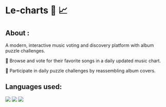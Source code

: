 # Le-charts 🎵 📈

## About :
A modern, interactive music voting and discovery platform with album puzzle challenges.

🔴 Browse and vote for their favorite songs in a daily updated music chart.

🔴 Participate in daily puzzle challenges by reassembling album covers.

## Languages used:
<code><img src="https://img.icons8.com/color/48/000000/html-5--v1.png"/></code>
<code><img src="https://img.icons8.com/color/48/000000/css3.png"/></code>
<code><img src="https://img.icons8.com/?size=48&id=uJM6fQYqDaZK&format=png&color=000000"/></code>
#
